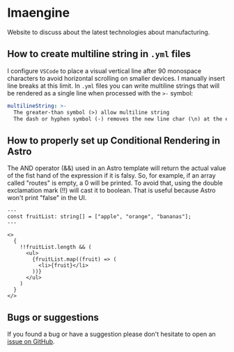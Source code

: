 # Imaengine

Website to discuss about the latest technologies about manufacturing.

## How to create multiline string in `.yml` files

I configure `VSCode` to place a visual vertical line after 90 monospace characters to
avoid horizontal scrolling on smaller devices. I manually insert line breaks at this
limit. In `.yml` files you can write multiline strings that will be rendered as a single
line when processed with the `>-` symbol:

```yml
multilineString: >-
  The greater-than symbol (>) allow multiline string
  The dash or hyphen symbol (-) removes the new line char (\n) at the end
```

## How to properly set up Conditional Rendering in Astro

The AND operator (&&) used in an Astro template will return the actual value of the fist
hand of the expression if it is falsy. So, for example, if an array called "routes" is
empty, a 0 will be printed. To avoid that, using the double exclamation mark (!!) will
cast it to boolean. That is useful because Astro won't print "false" in the UI.

```astro
---
const fruitList: string[] = ["apple", "orange", "bananas"];
---

<>
  {
    !!fruitList.length && (
      <ul>
        {fruitList.map((fruit) => (
          <li>{fruit}</li>
        ))}
      </ul>
    )
  }
</>
```

## Bugs or suggestions

If you found a bug or have a suggestion please don't hesitate to open an
[issue on GitHub](https://github.com/pablocru/imaengine.org/issues).
